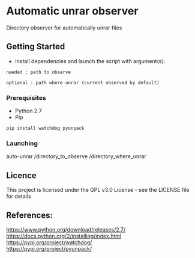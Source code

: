 # Automatic unrar observer

Directory observer for automatically unrar files

## Getting Started

* Install dependencies and launch the script with argument(s):
```
needed : path to observe
```
```
optional : path where unrar (current observed by default)
```

### Prerequisites

* Python 2.7
* Pip

```
pip install watchdog pyunpack
```

### Launching

auto-unrar /directory_to_observe /directory_where_unrar

## Licence
This project is licensed under the GPL v3.0 License - see the LICENSE file for details

 References:  
---------- 
https://www.python.org/download/releases/2.7/  
https://docs.python.org/2/installing/index.html 
https://pypi.org/project/watchdog/   
https://pypi.org/project/pyunpack/ 
